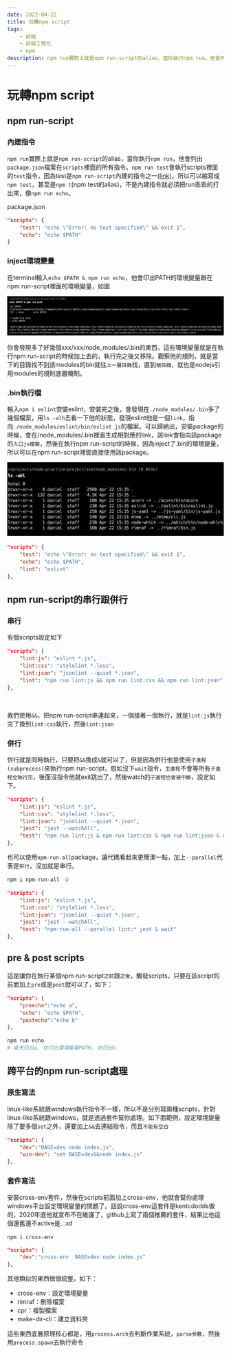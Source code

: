 ```yaml
---
date: 2022-04-22
title: 玩轉npm script
tags:
    - 前端
    - 前端工程化
    - npm
description: npm run實際上就是npm run-script的alias，當你執行npm run，他會列出package.json檔案在scripts裡面的所有指令。npm run test會執行scripts裡面的test指令，因為test是npm run-script內建的指令之一，所以可以縮寫成npm test，甚至是npm t(npm test的alias)，不是內建指令就必須把run乖乖的打出來，像npm run echo...
---
```


# 玩轉npm script

## npm run-script

### 內建指令

`npm run`實際上就是`npm run-script`的alias，當你執行`npm run`，他會列出`package.json`檔案在`scripts`裡面的所有指令。`npm run test`會執行scripts裡面的`test`指令，因為test是`npm run-script`內建的指令之一[(link)](https://docs.npmjs.com/cli/v8/commands/npm-run-script)，所以可以縮寫成`npm test`，甚至是`npm t`(npm test的alias)，不是內建指令就必須把run乖乖的打出來，像`npm run echo`。

package.json
```json
"scripts": {
    "test": "echo \"Error: no test specified\" && exit 1",
    "echo": "echo $PATH"
}
```

### inject環境變量

在terminal輸入`echo $PATH & npm run echo`，他會印出PATH的環境變量跟在npm run-script裡面的環境變量，如圖

![環境變量](./images/2022-04-22/01.png)

你會發現多了好幾個xxx/xxx/node_modules/.bin的東西，這些環境變量就是在執行npm run-script的時候加上去的，執行完之後又移除。觀察他的規則，就是當下的目錄找不到該modules的bin就往`上一層目錄`找，直到`根目錄`，就也是nodejs引用modules的規則底層機制。

### .bin執行檔

輸入`npm i eslint`安裝eslint，安裝完之後，會發現在`./node_modules/.bin`多了幾個檔案，用`ls -alh`去看一下他的狀態，發現eslint他是一個`link`，指向`./node_modules/eslint/bin/eslint.js`的檔案。可以歸納出，安裝package的時候，會在/node_modules/.bin裡面生成相對應的link，該link會指向該package的`入口js檔案`，然後在執行npm run-script的時候，因為inject了.bin的環境變量，所以可以在npm run-script裡面直接使用該package。

![link](./images/2022-04-22/02.jpg)

```json
"scripts": {
    "test": "echo \"Error: no test specified\" && exit 1",
    "echo": "echo $PATH",
    "lint": "eslint"
},
```

## npm run-script的串行跟併行

### 串行

有個scripts設定如下
```json
"scripts": {
    "lint:js": "eslint *.js",
    "lint:css": "stylelint *.less",
    "lint:json": "jsonlint --quiet *.json",
    "lint": "npm run lint:js && npm run lint:css && npm run lint:json"
},
```
<br/>

我們使用`&&`，把npm run-script串連起來，一個接著一個執行，就是`lint:js`執行完了換到`lint:css`執行，然後`lint:json`


### 併行

併行就是同時執行，只要把`&&`換成`&`就可以了，但是因為併行他是使用`子進程(subprocess)`來執行npm run-script，假如沒下`wait`指令，`主進程`不會等所有`子進程全執行完`，後面沒指令他就exit跳出了，然後watch的`子進程也會被中斷`，設定如下。

```json
"scripts": {
    "lint:js": "eslint *.js",
    "lint:css": "stylelint *.less",
    "lint:json": "jsonlint --quiet *.json",
    "jest": "jest --watchAll",
    "test": "npm run lint:js & npm run lint:css & npm run lint:json & npm run jest & wait"
},
```

也可以使用`npm-run-all`package，讓代碼看起來更簡潔一點，加上`--parallel`代表是`併行`，沒加就是串行。

```bash
npm i npm-run-all -D
```

```json
"scripts": {
    "lint:js": "eslint *.js",
    "lint:css": "stylelint *.less",
    "lint:json": "jsonlint --quiet *.json",
    "jest": "jest --watchAll",
    "test": "npm-run-all --parallel lint:* jest & wait"
},
```

## pre & post scripts

這是讓你在執行某個npm run-script`之前`跟`之後`，觸發scripts，只要在該script的前面加上`pre`或是`post`就可以了，如下：

```json
"scripts": {
    "preecho":"echo a",
    "echo": "echo $PATH",
    "postecho":"echo b"
},
```
```bash
npm run echo
# 會先印出a, 在印出環境變量PATH, 在印出b
```

## 跨平台的npm run-script處理

### 原生寫法
linux-like系統跟windows執行指令不一樣，所以不是分別寫兩種scripts，針對linux-like系統跟windows，就是透過套件幫你處理。如下面範例，設定環境變量除了要多個`set`之外，還要加上`&&`去連結指令，而且`不能有空白`

```json
"scripts": {
    "dev":"BASE=dev node index.js",
    "win-dev": "set BASE=dev&&node index.js"
},
```

### 套件寫法

安裝cross-env套件，然後在scripts前面加上cross-env，他就會幫你處理windows平台設定環境變量的問題了。話說cross-env這套件是kentcdodds做的，2020年底他就宣布不在維護了，github上寫了兩個推薦的套件，結果比他這個還舊還不active是...xd

```bach
npm i cross-env
```

```json
"scripts": {
    "dev":"cross-env  BASE=dev node index.js"
},
```
其他類似的東西做個統整，如下：

- cross-env：設定環境變量
- rimraf：刪除檔案
- cpr：複製檔案
- make-dir-cli：建立資料夾

這些東西底層原理核心都是，用`process.arch`去判斷作業系統，`parse參數`，然後用`process.spawn`去執行命令

<Comment />
